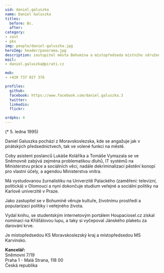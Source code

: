 ```yaml
---
uid: daniel.galuszka
name: Daniel Galuszka
titles:
  before: Bc. 
  after: 
category:
- zast
- pks
img: people/daniel-galuszka.jpg
heroImg: header/panorama.jpg
description: zastupitel města Bohumína a místopředseda místního sdružení Karvinsko a místopředseda krajského sdružení Moravskoslezského kraje
mail:
- daniel.galuszka@pirati.cz 

mob: 
- +420 737 027 376

profiles:
  github:
  facebook: https://www.facebook.com/daniel.galuszka.3
  twitter:
  linkedin:
  flickr:

ordpks: 4
---
```


(* 5. ledna 1995)

Daniel Galuszka pochází z Moravskoslezska, kde se angažuje jak v pirátských předsednictvech, tak ve volené funkci na městě.

Coby asistent poslanců Lukáše Koláříka a Tomáše Vymazala se ve Sněmovně zabývá zejména problematikou dluhů, IT systémů na Ministerstvu práce a sociálních věcí, nadále dekriminalizací pěstění konopí pro vlastní účely, a agendou Ministerstva vnitra.

Má vystudovanou žurnalistiku na Univerzitě Palackého (zaměření: televizní, politická) v Olomouci a nyní dokončuje studium veřejné a sociální politiky na Karlově univerzitě v Praze.

Jako zastupitel se v Bohumíně věnuje kultuře, životnímu prostředí a popularizaci politiky i veřejného života.

Vydal knihu, se studentským internetovým portálem Houpaciosel.cz získal nominaci na Křišťálovou lupu, a taky si vyčepoval Jánského plaketu za darování krve.

Je místopředsedou KS Moravskoslezský kraj a místopředsedou MS Karvinsko.

__Kancelář:__  
Sněmovní 7/19  
Praha 1 - Malá Strana, 118 00  
Česká republika  

